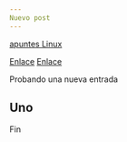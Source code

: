 ```yaml
---
Nuevo post
---
```


[apuntes Linux](profesorjoaquinfp/SOM/linux-1/linux.md)

[Enlace](https://github.com/profesorjoaquinfp/SOM/blob/master/linux-1/linux.md)
[Enlace](SOM/blob/master/linux-1/linux.md)

Probando una nueva entrada

## Uno ##
Fin
